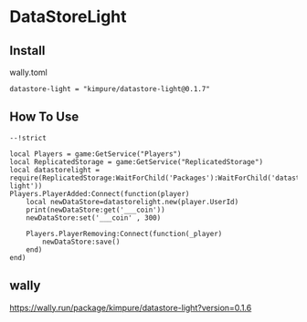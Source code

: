 # DataStoreLight

## Install
wally.toml
```
datastore-light = "kimpure/datastore-light@0.1.7"
```

## How To Use
```luau
--!strict

local Players = game:GetService("Players")
local ReplicatedStorage = game:GetService("ReplicatedStorage")
local datastorelight = require(ReplicatedStorage:WaitForChild('Packages'):WaitForChild('datastore-light'))
Players.PlayerAdded:Connect(function(player)
    local newDataStore=datastorelight.new(player.UserId)
    print(newDataStore:get('___coin'))
    newDataStore:set('___coin' , 300)

    Players.PlayerRemoving:Connect(function(_player)
        newDataStore:save()
    end)
end)
```

## wally
https://wally.run/package/kimpure/datastore-light?version=0.1.6
